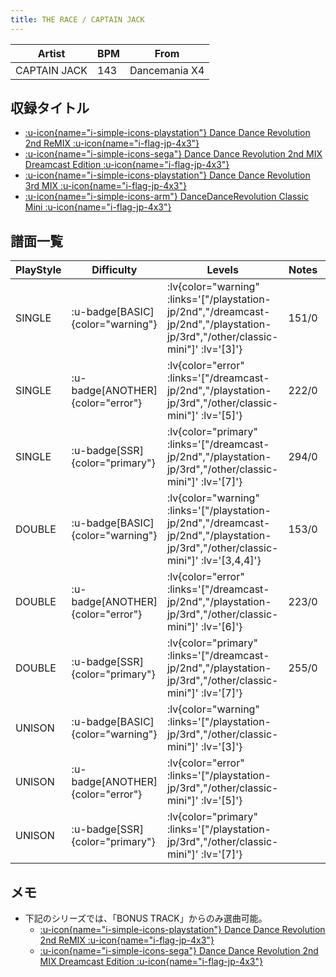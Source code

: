 ```yaml
---
title: THE RACE / CAPTAIN JACK
---
```


|Artist|BPM|From|
|------|---|----|
|CAPTAIN JACK|143|Dancemania X4|

## 収録タイトル

- [ :u-icon{name="i-simple-icons-playstation"} Dance Dance Revolution 2nd ReMIX :u-icon{name="i-flag-jp-4x3"} ](/playstation-jp/2nd)
- [ :u-icon{name="i-simple-icons-sega"} Dance Dance Revolution 2nd MIX Dreamcast Edition :u-icon{name="i-flag-jp-4x3"} ](/dreamcast-jp/2nd)
- [ :u-icon{name="i-simple-icons-playstation"} Dance Dance Revolution 3rd MIX :u-icon{name="i-flag-jp-4x3"} ](/playstation-jp/3rd)
- [ :u-icon{name="i-simple-icons-arm"} DanceDanceRevolution Classic Mini :u-icon{name="i-flag-jp-4x3"} ](/other/classic-mini)

## 譜面一覧

|PlayStyle|Difficulty|Levels|Notes|Movie|
|---------|----------|------|-----|-----|
|SINGLE| :u-badge[BASIC]{color="warning"} | :lv{color="warning" :links='["/playstation-jp/2nd","/dreamcast-jp/2nd","/playstation-jp/3rd","/other/classic-mini"]' :lv='[3]'} |151/0||
|SINGLE| :u-badge[ANOTHER]{color="error"} | :lv{color="error" :links='["/dreamcast-jp/2nd","/playstation-jp/3rd","/other/classic-mini"]' :lv='[5]'} |222/0||
|SINGLE| :u-badge[SSR]{color="primary"} | :lv{color="primary" :links='["/dreamcast-jp/2nd","/playstation-jp/3rd","/other/classic-mini"]' :lv='[7]'} |294/0||
|DOUBLE| :u-badge[BASIC]{color="warning"} | :lv{color="warning" :links='["/playstation-jp/2nd","/dreamcast-jp/2nd","/playstation-jp/3rd","/other/classic-mini"]' :lv='[3,4,4]'} |153/0||
|DOUBLE| :u-badge[ANOTHER]{color="error"} | :lv{color="error" :links='["/dreamcast-jp/2nd","/playstation-jp/3rd","/other/classic-mini"]' :lv='[6]'} |223/0||
|DOUBLE| :u-badge[SSR]{color="primary"} | :lv{color="primary" :links='["/dreamcast-jp/2nd","/playstation-jp/3rd","/other/classic-mini"]' :lv='[7]'} |255/0||
|UNISON| :u-badge[BASIC]{color="warning"} | :lv{color="warning" :links='["/playstation-jp/3rd","/other/classic-mini"]' :lv='[3]'} |||
|UNISON| :u-badge[ANOTHER]{color="error"} | :lv{color="error" :links='["/playstation-jp/3rd","/other/classic-mini"]' :lv='[5]'} |||
|UNISON| :u-badge[SSR]{color="primary"} | :lv{color="primary" :links='["/playstation-jp/3rd","/other/classic-mini"]' :lv='[7]'} |||

## メモ

- 下記のシリーズでは、「BONUS TRACK」からのみ選曲可能。
  - [ :u-icon{name="i-simple-icons-playstation"} Dance Dance Revolution 2nd ReMIX :u-icon{name="i-flag-jp-4x3"} ](/playstation-jp/2nd)
  - [ :u-icon{name="i-simple-icons-sega"} Dance Dance Revolution 2nd MIX Dreamcast Edition :u-icon{name="i-flag-jp-4x3"} ](/dreamcast-jp/2nd)
